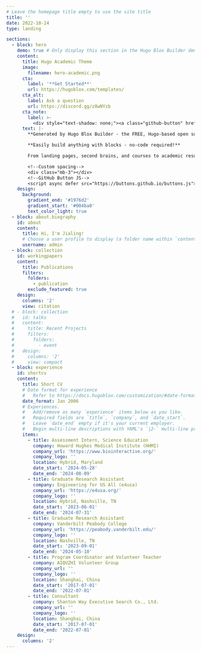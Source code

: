```yaml
---
# Leave the homepage title empty to use the site title
title: ''
date: 2022-10-24
type: landing

sections:
  - block: hero
    demo: true # Only display this section in the Hugo Blox Builder demo site
    content:
      title: Hugo Academic Theme
      image:
        filename: hero-academic.png
      cta:
        label: '**Get Started**'
        url: https://hugoblox.com/templates/
      cta_alt:
        label: Ask a question
        url: https://discord.gg/z8wNYzb
      cta_note:
        label: >-
          <div style="text-shadow: none;"><a class="github-button" href="https://github.com/HugoBlox/hugo-blox-builder" data-icon="octicon-star" data-size="large" data-show-count="true" aria-label="Star">Star Hugo Blox Builder</a></div><div style="text-shadow: none;"><a class="github-button" href="https://github.com/HugoBlox/theme-academic-cv" data-icon="octicon-star" data-size="large" data-show-count="true" aria-label="Star">Star the Academic template</a></div>
      text: |-
        **Generated by Hugo Blox Builder - the FREE, Hugo-based open source website builder trusted by 500,000+ sites.**

        **Easily build anything with blocks - no-code required!**

        From landing pages, second brains, and courses to academic resumés, conferences, and tech blogs.

        <!--Custom spacing-->
        <div class="mb-3"></div>
        <!--GitHub Button JS-->
        <script async defer src="https://buttons.github.io/buttons.js"></script>
    design:
      background:
        gradient_end: '#1976d2'
        gradient_start: '#004ba0'
        text_color_light: true
  - block: about.biography
    id: about
    content:
      title: Hi, I'm Jialing!
      # Choose a user profile to display (a folder name within `content/authors/`)
      username: admin
  - block: collection
    id: workingpapers
    content:
      title: Publications
      filters:
        folders:
          - publication
        exclude_featured: true
    design:
      columns: '2'
      view: citation
  # - block: collection
  #   id: talks
  #   content:
  #     title: Recent Projects
  #     filters:
  #       folders:
  #         - event
  #   design:
  #     columns: '2'
  #     view: compact
  - block: experience
    id: shortcv
    content:
      title: Short CV
      # Date format for experience
      #   Refer to https://docs.hugoblox.com/customization/#date-format
      date_format: Jan 2006
      # Experiences.
      #   Add/remove as many `experience` items below as you like.
      #   Required fields are `title`, `company`, and `date_start`.
      #   Leave `date_end` empty if it's your current employer.
      #   Begin multi-line descriptions with YAML's `|2-` multi-line prefix.
      items:
        - title: Assessment Intern, Science Education
          company: Howard Hughes Medical Institute (HHMI)
          company_url: 'https://www.biointeractive.org/'
          company_logo: ''
          location: Hybrid, Maryland
          date_start: '2024-05-28'
          date_end: '2024-08-09'
        - title: Graduate Research Assistant
          company: Engineering for US All (e4usa)
          company_url: 'https://e4usa.org/'
          company_logo: ''
          location: Hybrid, Nashville, TN
          date_start: '2023-06-01'
          date_end: '2024-07-31'
        - title: Graduate Research Assistant
          company: Vanderbilt Peabody College
          company_url: 'https://peabody.vanderbilt.edu/'
          company_logo: ''
          location: Nashville, TN
          date_start: '2023-09-01'
          date_end: '2024-05-10'
        - title: Program Coordinator and Volunteer Teacher
          company: AIQUZHI Volunteer Group
          company_url: ''
          company_logo: ''
          location: Shanghai, China
          date_start: '2017-07-01'
          date_end: '2022-07-01'
        - title: Consultant
          company: Shanton Way Executive Search Co., Ltd.
          company_url: ''
          company_logo: ''
          location: Shanghai, China
          date_start: '2017-07-01'
          date_end: '2022-07-01'
    design:
      columns: '2'
---
```

